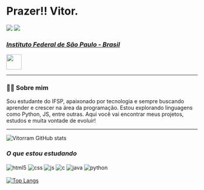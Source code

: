 <h1>Prazer!! Vitor.<br></h1>

[<img src="https://img.shields.io/badge/LinkedIn-0077B5?style=for-the-badge&logo=linkedin&logoColor=white">](https://www.linkedin.com/in/vitor-ramos-menezes-a584291b0?utm_source=share&utm_campaign=share_via&utm_content=profile&utm_medium=android_app)
[<img src="https://img.shields.io/badge/Portfólio-000000?style=for-the-badge&logo=githubpages&logoColor=white">](https://portfolio-sandy-xi-39.vercel.app/)


<div>
   <p><h3><i><a href="https://www.ifsp.edu.br/">Instituto Federal de São Paulo - Brasil</a></i></h3>
   <img style="width: 40px; height: 40px;" src="https://www.svgrepo.com/show/405433/flag-for-flag-brazil.svg"></p>
</div>

---

<h3>🧑‍💻 Sobre mim</h3>
<p>Sou estudante do IFSP, apaixonado por tecnologia e sempre buscando aprender e crescer na área da programação. Estou explorando linguagens como Python, JS, entre outras. Aqui você vai encontrar meus projetos, estudos e muita vontade de evoluir!</p>

---

![Vitorram GitHub stats](https://github-readme-stats.vercel.app/api?username=Vitorram&hide=contribs,prs)

<div style="display: inline_block">
   <h3><i>O que estou estudando</i></h3>
   <img align="center" alt="html5" src="https://img.shields.io/badge/HTML5-E34F26?style=for-the-badge&logo=html5&logoColor=white" />
   <img align="center" alt="css" src="https://img.shields.io/badge/CSS3-1572B6?style=for-the-badge&logo=css3&logoColor=white" />
   <img align="center" alt="js" src="https://img.shields.io/badge/JavaScript-F7DF1E?style=for-the-badge&logo=javascript&logoColor=black" />
   <img align="center" alt="c" src="https://img.shields.io/badge/c-A8B9CC?style=for-the-badge&logo=c&logoColor=black" />
   <img align="center" alt="java" src="https://img.shields.io/badge/Java-ED8B00?style=for-the-badge&logo=openjdk&logoColor=white" />
   <img align="center" alt="python" src="https://img.shields.io/badge/python-3670A0?style=for-the-badge&logo=python&logoColor=ffdd54" />
</div>

<br>

<div style="width: 200px;">
   <a href="https://github.com/Vitorram/github-readme-stats">
      <img src="https://github-readme-stats.vercel.app/api/top-langs/?username=Vitorram&langs_count=8" alt="Top Langs" />
   </a>
</div>
